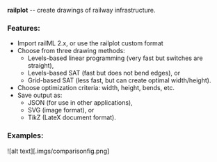 **railplot** -- create drawings of railway infrastructure.


### Features:

* Import railML 2.x, or use the railplot custom format
* Choose from three drawing methods: 
  - Levels-based linear programming (very fast but switches are straight),
  - Levels-based SAT (fast but does not bend edges), or
  - Grid-based SAT (less fast, but can create optimal width/height).
* Choose optimization criteria: width, height, bends, etc.
* Save output as:
  - JSON (for use in other applications), 
  - SVG (image format), or 
  - TikZ (LateX document format).

### Examples:

![alt text][.imgs/comparisonfig.png]


